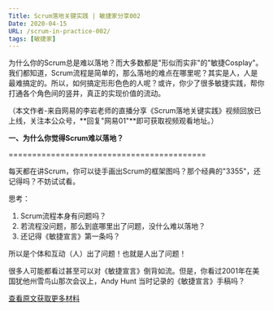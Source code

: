 ```yaml
---
Title: Scrum落地关键实践 | 敏捷家分享002
Date: 2020-04-15
URL: /scrum-in-practice-002/
tags: [敏捷家]
---
```


为什么你的Scrum总是难以落地？而大多数都是"形似而实非"的"敏捷Cosplay"。我们都知道，Scrum流程是简单的，那么落地的难点在哪里呢？其实是人，人是最难搞定的。所以，如何搞定形形色色的人呢？或许，你少了很多敏捷实践，帮你打通各个角色间的竖井，真正的实现价值的流动。

（本文作者-来自网易的李岩老师的直播分享《Scrum落地关键实践》视频回放已上线，关注本公众号，**回复"网易01"**即可获取视频观看地址。）

**一、为什么你觉得Scrum难以落地？**

==========================================

每天都在讲Scrum，你可以徒手画出Scrum的框架图吗？那个经典的"3355"，还记得吗？不妨试试看。

思考：

1. Scrum流程本身有问题吗？
2. 若流程没问题，那么到底哪里出了问题，没什么难以落地？
3. 还记得《敏捷宣言》第一条吗？

所以是个体和互动（人）出了问题！也就是人出了问题！

很多人可能都看过甚至可以对《敏捷宣言》倒背如流。但是，你看过2001年在美国犹他州雪鸟山那次会议上，Andy Hunt 当时记录的《敏捷宣言》手稿吗？

[查看原文获取更多材料](https://mp.weixin.qq.com/s/rcSvDohy2pkIHfDbz6AySQ)


